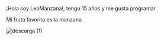 ¡Hola soy LeoManzana!, tengo 15 años y me gusta programar

Mi fruta favorita es la manzana

![descarga (1)](https://user-images.githubusercontent.com/89490382/160966783-32daf6bf-d04b-435a-9846-e5a072e501e7.jpg)
